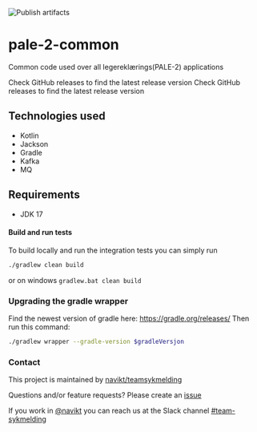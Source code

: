 ![Publish artifacts](https://github.com/navikt/pale-2-common/workflows/Publish%20artifacts/badge.svg?branch=master)

# pale-2-common
Common code used over all legereklærings(PALE-2) applications

Check GitHub releases to find the latest release version Check GitHub releases
to find the latest release version


## Technologies used
* Kotlin
* Jackson
* Gradle
* Kafka
* MQ

## Requirements
* JDK 17


#### Build and run tests
To build locally and run the integration tests you can simply run
``` bash
./gradlew clean build
``` 
or on windows
`gradlew.bat clean build`

### Upgrading the gradle wrapper
Find the newest version of gradle here: https://gradle.org/releases/ Then run this command:

``` bash
./gradlew wrapper --gradle-version $gradleVersjon
```

### Contact

This project is maintained by [navikt/teamsykmelding](CODEOWNERS)

Questions and/or feature requests? Please create an [issue](https://github.com/navikt/pale-2-common/issues)

If you work in [@navikt](https://github.com/navikt) you can reach us at the Slack
channel [#team-sykmelding](https://nav-it.slack.com/archives/CMA3XV997)